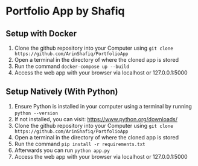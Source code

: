 # Portfolio App by Shafiq

## Setup with Docker
1. Clone the github repository into your Computer using ```git clone https://github.com/ArinShafiq/PortfolioApp```
2. Open a terminal in the directory of where the cloned app is stored
3. Run the command ```docker-compose up --build```
4. Access the web app with your browser via localhost or 127.0.0.1:5000

## Setup Natively (With Python)
1. Ensure Python is installed in your computer using a terminal by running ```python --version```
2. If not installed, you can visit: https://www.python.org/downloads/
3. Clone the github repository into your Computer using ```git clone https://github.com/ArinShafiq/PortfolioApp```
4. Open a terminal in the directory of where the cloned app is stored
5. Run the command ```pip install -r requirements.txt```
6. Afterwards you can run ```python app.py```
7. Access the web app with your browser via localhost or 127.0.0.1:5000
 

